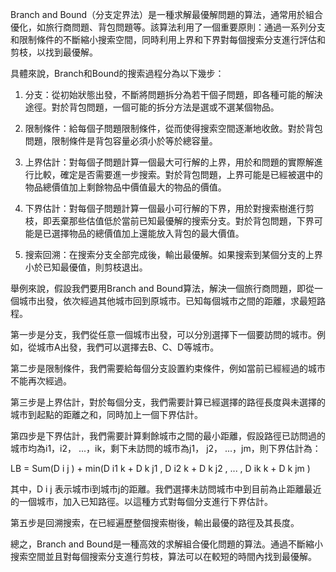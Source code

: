 

Branch and Bound（分支定界法）是一種求解最優解問題的算法，通常用於組合優化，如旅行商問題、背包問題等。該算法利用了一個重要原則：通過一系列分支和限制條件的不斷縮小搜索空間，同時利用上界和下界對每個搜索分支進行評估和剪枝，以找到最優解。 

具體來說，Branch和Bound的搜索過程分為以下幾步：

1. 分支：從初始狀態出發，不斷將問題拆分為若干個子問題，即各種可能的解決途徑。對於背包問題，一個可能的拆分方法是選或不選某個物品。

2. 限制條件：給每個子問題限制條件，從而使得搜索空間逐漸地收斂。對於背包問題，限制條件是背包容量必須小於等於總容量。

3. 上界估計：對每個子問題計算一個最大可行解的上界，用於和問題的實際解進行比較，確定是否需要進一步搜索。對於背包問題，上界可能是已經被選中的物品總價值加上剩餘物品中價值最大的物品的價值。

4. 下界估計：對每個子問題計算一個最小可行解的下界，用於對搜索樹進行剪枝，即丟棄那些估值低於當前已知最優解的搜索分支。對於背包問題，下界可能是已選擇物品的總價值加上還能放入背包的最大價值。

5. 搜索回溯：在搜索分支全部完成後，輸出最優解。如果搜索到某個分支的上界小於已知最優值，則剪枝退出。 

舉例來說，假設我們要用Branch and Bound算法，解決一個旅行商問題，即從一個城市出發，依次經過其他城市回到原城市。已知每個城市之間的距離，求最短路程。

第一步是分支，我們從任意一個城市出發，可以分別選擇下一個要訪問的城市。例如，從城市A出發，我們可以選擇去B、C、D等城市。

第二步是限制條件，我們需要給每個分支設置約束條件，例如當前已經經過的城市不能再次經過。

第三步是上界估計，對於每個分支，我們需要計算已經選擇的路徑長度與未選擇的城市到起點的距離之和，同時加上一個下界估計。

第四步是下界估計，我們需要計算剩餘城市之間的最小距離，假設路徑已訪問過的城市均為i1，i2， ...，ik，剩下未訪問的城市為j1， j2， ...，jm，則下界估計為：

LB = Sum(D i j ) + min(D i1 k + D k j1 , D i2 k + D k j2 , ... , D ik k + D k jm )

其中，D i j 表示城市i到城市j的距離。我們選擇未訪問城市中到目前為止距離最近的一個城市，加入已知路徑。以這種方式對每個分支進行下界估計。

第五步是回溯搜索，在已經遍歷整個搜索樹後，輸出最優的路徑及其長度。

總之，Branch and Bound是一種高效的求解組合優化問題的算法。通過不斷縮小搜索空間並且對每個搜索分支進行剪枝，算法可以在較短的時間內找到最優解。
